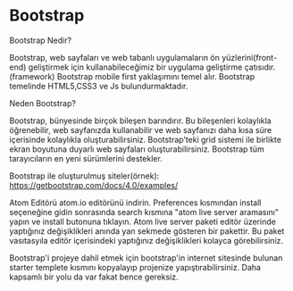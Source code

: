 # Bootstrap

Bootstrap Nedir?

Bootstrap, web sayfaları ve web tabanlı uygulamaların ön yüzlerini(front-end) geliştirmek için kullanabileceğimiz bir uygulama geliştirme çatısıdır.(framework)
Bootstrap mobile first yaklaşımını temel alır.
Bootstrap temelinde HTML5,CSS3 ve Js bulundurmaktadır.

Neden Bootstrap?

Bootstrap, bünyesinde birçok bileşen barındırır. Bu bileşenleri kolaylıkla öğrenebilir, web sayfanızda kullanabilir ve web sayfanızı daha kısa süre içerisinde kolaylıkla oluşturabilirsiniz.
Bootstrap’teki grid sistemi ile birlikte ekran boyutuna duyarlı web sayfaları oluşturabilirsiniz.
Bootstrap tüm tarayıcıların en yeni sürümlerini destekler.

Bootstrap ile oluşturulmuş siteler(örnek): https://getbootstrap.com/docs/4.0/examples/

Atom Editörü
atom.io editörünü indirin. Preferences kısmından install seçeneğine gidin sonrasında search kısmına "atom live server aramasını" yapın ve install butonuna tıklayın.
Atom live server paketi editör üzerinde yaptığınız değişiklikleri anında yan sekmede gösteren bir pakettir. 
Bu paket vasıtasyıla editör içerisindeki yaptığınız değişiklikleri kolayca görebilirsiniz.

Bootstrap'i projeye dahil etmek için bootstrap'in internet sitesinde bulunan starter templete kısmını kopyalayıp projenize yapıştırabilirsiniz.
Daha kapsamlı bir yolu da var fakat bence gereksiz.

